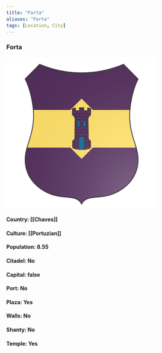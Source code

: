 ```yaml
---
title: "Forta"
aliases: "Forta"
tags: [Location, City]
---
```

### Forta
![](attachment/a8d8c62fd05600baada221b36e086962.svg)

#### Country: [[Chaves]]

#### Culture: [[Portuzian]]

#### Population: 8.55

#### Citadel: No

#### Capital: false

#### Port: No

#### Plaza: Yes

#### Walls: No

#### Shanty: No

#### Temple: Yes

